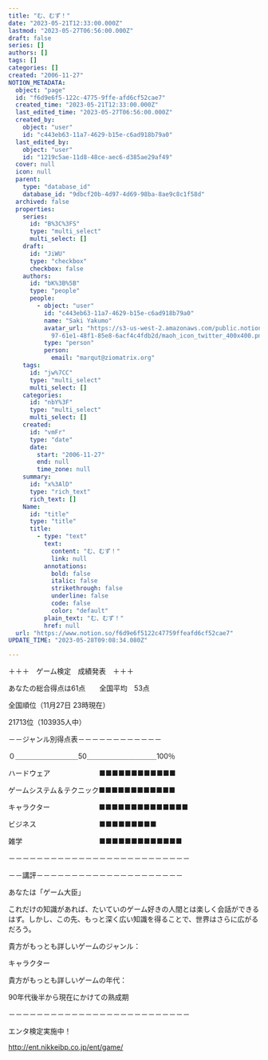 ```yaml
---
title: "む、むず！"
date: "2023-05-21T12:33:00.000Z"
lastmod: "2023-05-27T06:56:00.000Z"
draft: false
series: []
authors: []
tags: []
categories: []
created: "2006-11-27"
NOTION_METADATA:
  object: "page"
  id: "f6d9e6f5-122c-4775-9ffe-afd6cf52cae7"
  created_time: "2023-05-21T12:33:00.000Z"
  last_edited_time: "2023-05-27T06:56:00.000Z"
  created_by:
    object: "user"
    id: "c443eb63-11a7-4629-b15e-c6ad918b79a0"
  last_edited_by:
    object: "user"
    id: "1219c5ae-11d8-48ce-aec6-d385ae29af49"
  cover: null
  icon: null
  parent:
    type: "database_id"
    database_id: "9dbcf20b-4d97-4d69-98ba-8ae9c8c1f58d"
  archived: false
  properties:
    series:
      id: "B%3C%3FS"
      type: "multi_select"
      multi_select: []
    draft:
      id: "JiWU"
      type: "checkbox"
      checkbox: false
    authors:
      id: "bK%3B%5B"
      type: "people"
      people:
        - object: "user"
          id: "c443eb63-11a7-4629-b15e-c6ad918b79a0"
          name: "Saki Yakumo"
          avatar_url: "https://s3-us-west-2.amazonaws.com/public.notion-static.com/3ad1c4\
            97-61e1-48f1-85e8-6acf4c4fdb2d/maoh_icon_twitter_400x400.png"
          type: "person"
          person:
            email: "marqut@ziomatrix.org"
    tags:
      id: "jw%7CC"
      type: "multi_select"
      multi_select: []
    categories:
      id: "nbY%3F"
      type: "multi_select"
      multi_select: []
    created:
      id: "vmFr"
      type: "date"
      date:
        start: "2006-11-27"
        end: null
        time_zone: null
    summary:
      id: "x%3AlD"
      type: "rich_text"
      rich_text: []
    Name:
      id: "title"
      type: "title"
      title:
        - type: "text"
          text:
            content: "む、むず！"
            link: null
          annotations:
            bold: false
            italic: false
            strikethrough: false
            underline: false
            code: false
            color: "default"
          plain_text: "む、むず！"
          href: null
  url: "https://www.notion.so/f6d9e6f5122c47759ffeafd6cf52cae7"
UPDATE_TIME: "2023-05-28T09:08:34.080Z"

---
```

<link rel="stylesheet" href="https://cdn.jsdelivr.net/npm/katex@0.16.2/dist/katex.min.css" integrity="sha384-bYdxxUwYipFNohQlHt0bjN/LCpueqWz13HufFEV1SUatKs1cm4L6fFgCi1jT643X" crossorigin="anonymous">


＋＋＋　ゲーム検定　成績発表　＋＋＋


あなたの総合得点は61点　　全国平均　53点


全国順位（11月27日 23時現在）


21713位（103935人中）


－－ジャンル別得点表－－－－－－－－－－－－


０＿＿＿＿＿＿＿＿＿50＿＿＿＿＿＿＿＿＿＿100％


ハードウェア　　　　　　　■■■■■■■■■■■■


ゲームシステム＆テクニック■■■■■■■■■■■■


キャラクター　　　　　　　■■■■■■■■■■■■■■


ビジネス　　　　　　　　　■■■■■■■■■


雑学　　　　　　　　　　　■■■■■■■■■■■■■


－－－－－－－－－－－－－－－－－－－－－－－－－－


－－講評－－－－－－－－－－－－－－－－－－－－－


あなたは「ゲーム大臣」


これだけの知識があれば、たいていのゲーム好きの人間とは楽しく会話ができるはず。しかし、この先、もっと深く広い知識を得ることで、世界はさらに広がるだろう。


貴方がもっとも詳しいゲームのジャンル：


キャラクター


貴方がもっとも詳しいゲームの年代：


90年代後半から現在にかけての熟成期


－－－－－－－－－－－－－－－－－－－－－－－－－－


エンタ検定実施中！


http://ent.nikkeibp.co.jp/ent/game/

